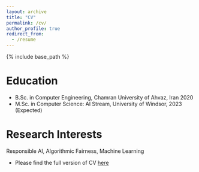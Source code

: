 ```yaml
---
layout: archive
title: "CV"
permalink: /cv/
author_profile: true
redirect_from:
  - /resume
---
```


{% include base_path %}

Education
======
* B.Sc. in Computer Engineering, Chamran University of Ahvaz, Iran 2020
* M.Sc. in Computer Science: AI Stream, University of Windsor, 2023 (Expected)

Research Interests
======
Responsible AI, Algorithmic Fairness, Machine Learning

* Please find the full version of CV [here](files/HamedLoghmani_Resume_August2023.pdf)
